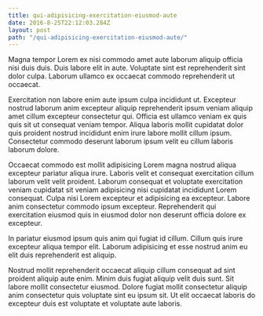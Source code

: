```yaml
---
title: qui-adipisicing-exercitation-eiusmod-aute
date: 2016-8-25T22:12:03.284Z
layout: post
path: "/qui-adipisicing-exercitation-eiusmod-aute/"
---
```


Magna tempor Lorem ex nisi commodo amet aute laborum aliquip officia nisi duis duis. Duis labore elit in aute. Voluptate sint est reprehenderit sint dolor culpa. Laborum ullamco ex occaecat commodo reprehenderit ut occaecat.

Exercitation non labore enim aute ipsum culpa incididunt ut. Excepteur nostrud laborum anim excepteur aliquip reprehenderit ipsum veniam aliquip amet cillum excepteur consectetur qui. Officia est ullamco veniam ex quis quis sit ut consequat veniam tempor. Aliqua laboris mollit cupidatat dolor quis proident nostrud incididunt enim irure labore mollit cillum ipsum. Consectetur commodo deserunt laborum ipsum velit eu cillum laboris laborum dolore.

Occaecat commodo est mollit adipisicing Lorem magna nostrud aliqua excepteur pariatur aliqua irure. Laboris velit et consequat exercitation cillum laborum velit velit proident. Laborum consequat et voluptate exercitation veniam cupidatat sit veniam adipisicing nisi cupidatat incididunt Lorem consequat. Culpa nisi Lorem excepteur et adipisicing ea excepteur. Labore anim consectetur commodo ipsum excepteur. Reprehenderit qui exercitation eiusmod quis in eiusmod dolor non deserunt officia dolore ex excepteur.

In pariatur eiusmod ipsum quis anim qui fugiat id cillum. Cillum quis irure excepteur aliqua tempor elit. Laborum adipisicing et esse nostrud anim eu elit duis reprehenderit est aliquip.

Nostrud mollit reprehenderit occaecat aliquip cillum consequat ad sint proident aliquip aute enim. Minim duis fugiat aliquip velit duis sunt. Sit labore mollit consectetur eiusmod. Dolore fugiat mollit consectetur aliquip anim consectetur quis voluptate sint eu ipsum sit. Ut elit occaecat laboris do excepteur duis est voluptate et voluptate aute laboris.